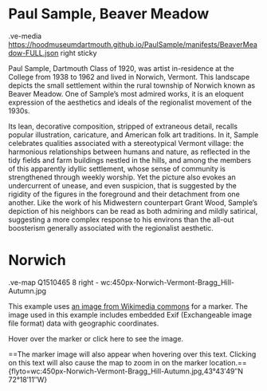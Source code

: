 # Paul Sample, Beaver Meadow
.ve-media https://hoodmuseumdartmouth.github.io/PaulSample/manifests/BeaverMeadow-FULL.json right sticky

Paul Sample, Dartmouth Class of 1920, was artist in-residence at the College from 1938 to 1962 and lived in Norwich, Vermont. This landscape depicts the small settlement within the rural township of Norwich known as Beaver Meadow. One of Sample’s most admired works, it is an eloquent expression of the aesthetics and ideals of the regionalist movement of the 1930s. 

Its lean, decorative composition, stripped of extraneous detail, recalls popular illustration, caricature, and American folk art traditions. In it, Sample celebrates qualities associated with a stereotypical Vermont village: the harmonious relationships between humans and nature, as reflected in the tidy fields and farm buildings nestled in the hills, and among the members of this apparently idyllic settlement, whose sense of community is strengthened through weekly worship. Yet the picture also evokes an undercurrent of unease, and even suspicion, that is suggested by the rigidity of the figures in the foreground and their detachment from one another. Like the work of his Midwestern counterpart Grant Wood, Sample’s depiction of his neighbors can be read as both admiring and mildly satirical, suggesting a more complex response to his environs than the all-out boosterism generally associated with the regionalist aesthetic.


# Norwich
.ve-map Q1510465 8 right
    - wc:450px-Norwich-Vermont-Bragg_Hill-Autumn.jpg

This example uses [an image from Wikimedia commons](https://upload.wikimedia.org/wikipedia/commons/thumb/4/4f/Norwich-Vermont-Bragg_Hill-Autumn.jpg/450px-Norwich-Vermont-Bragg_Hill-Autumn.jpg) for a marker.  The image used in this example includes embedded Exif (Exchangeable image file format) data with geographic coordinates.

Hover over the marker or click here to see the image.

==The marker image will also appear when hovering over this text.  Clicking on this text will also cause the map to zoom in on the marker location.=={flyto=wc:450px-Norwich-Vermont-Bragg_Hill-Autumn.jpg,43°43′49″N 72°18′11″W}